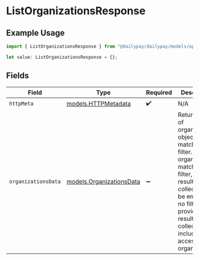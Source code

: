 # ListOrganizationsResponse

## Example Usage

```typescript
import { ListOrganizationsResponse } from "@dailypay/dailypay/models/operations";

let value: ListOrganizationsResponse = {};
```

## Fields

| Field                                                                                                                                                                                                                                     | Type                                                                                                                                                                                                                                      | Required                                                                                                                                                                                                                                  | Description                                                                                                                                                                                                                               |
| ----------------------------------------------------------------------------------------------------------------------------------------------------------------------------------------------------------------------------------------- | ----------------------------------------------------------------------------------------------------------------------------------------------------------------------------------------------------------------------------------------- | ----------------------------------------------------------------------------------------------------------------------------------------------------------------------------------------------------------------------------------------- | ----------------------------------------------------------------------------------------------------------------------------------------------------------------------------------------------------------------------------------------- |
| `httpMeta`                                                                                                                                                                                                                                | [models.HTTPMetadata](../../models/httpmetadata.md)                                                                                                                                                                                       | :heavy_check_mark:                                                                                                                                                                                                                        | N/A                                                                                                                                                                                                                                       |
| `organizationsData`                                                                                                                                                                                                                       | [models.OrganizationsData](../../models/organizationsdata.md)                                                                                                                                                                             | :heavy_minus_sign:                                                                                                                                                                                                                        | Returns a list of organization objects that match the filter. If no organizations match the filter, the resulting collection will be empty. If no filter is provider, the resulting collection will include all accessible organizations. |